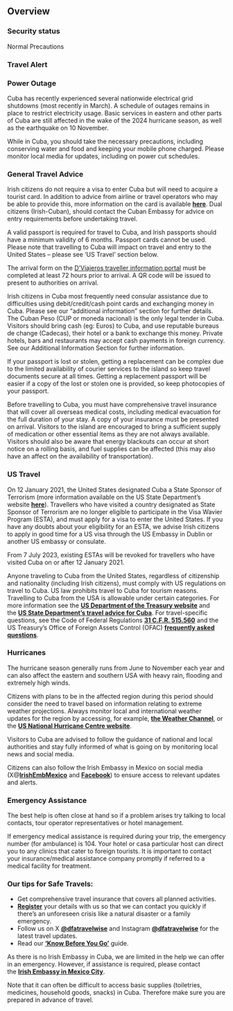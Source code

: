 ## Overview

### **Security status**

Normal Precautions

### Travel Alert

### **Power Outage**

Cuba has recently experienced several nationwide electrical grid shutdowns (most recently in March). A schedule of outages remains in place to restrict electricity usage. Basic services in eastern and other parts of Cuba are still affected in the wake of the 2024 hurricane season, as well as the earthquake on 10 November.

While in Cuba, you should take the necessary precautions, including conserving water and food and keeping your mobile phone charged. Please monitor local media for updates, including on power cut schedules.

### **General Travel Advice**

Irish citizens do not require a visa to enter Cuba but will need to acquire a tourist card. In addition to advice from airline or travel operators who may be able to provide this, more information on the card is available [**here**](https://misiones.cubaminrex.cu/en/ireland/consular-services#visa_turismo). Dual citizens (Irish-Cuban), should contact the Cuban Embassy for advice on entry requirements before undertaking travel.

A valid passport is required for travel to Cuba, and Irish passports should have a minimum validity of 6 months. Passport cards cannot be used. Please note that travelling to Cuba will impact on travel and entry to the United States – please see ‘US Travel’ section below.

The arrival form on the [D’Viajeros traveller information portal](https://dviajeros.mitrans.gob.cu/inicio) must be completed at least 72 hours prior to arrival. A QR code will be issued to present to authorities on arrival.

Irish citizens in Cuba most frequently need consular assistance due to difficulties using debit/credit/cash point cards and exchanging money in Cuba. Please see our “additional information” section for further details. The Cuban Peso (CUP or moneda nacional) is the only legal tender in Cuba. Visitors should bring cash (eg: Euros) to Cuba, and use reputable bureaus de change (Cadecas), their hotel or a bank to exchange this money. Private hotels, bars and restaurants may accept cash payments in foreign currency. See our Additional Information Section for further information.

If your passport is lost or stolen, getting a replacement can be complex due to the limited availability of courier services to the island so keep travel documents secure at all times. Getting a replacement passport will be easier if a copy of the lost or stolen one is provided, so keep photocopies of your passport.

Before travelling to Cuba, you must have comprehensive travel insurance that will cover all overseas medical costs, including medical evacuation for the full duration of your stay. A copy of your insurance must be presented on arrival. Visitors to the island are encouraged to bring a sufficient supply of medication or other essential items as they are not always available. Visitors should also be aware that energy blackouts can occur at short notice on a rolling basis, and fuel supplies can be affected (this may also have an affect on the availability of transportation).

### **US Travel**

On 12 January 2021, the United States designated Cuba a State Sponsor of Terrorism (more information available on the US State Department’s website [**here**](https://www.state.gov/state-sponsors-of-terrorism/)). Travellers who have visited a country designated as State Sponsor of Terrorism are no longer eligible to participate in the Visa Wavier Program (ESTA), and must apply for a visa to enter the United States. If you have any doubts about your eligibility for an ESTA, we advise Irish citizens to apply in good time for a US visa through the US Embassy in Dublin or another US embassy or consulate.

From 7 July 2023, existing ESTAs will be revoked for travellers who have visited Cuba on or after 12 January 2021.

Anyone traveling to Cuba from the United States, regardless of citizenship and nationality (including Irish citizens), must comply with US regulations on travel to Cuba. US law prohibits travel to Cuba for tourism reasons. Travelling to Cuba from the USA is allowable under certain categories. For more information see the [**US Department of the Treasury website**](https://www.treasury.gov/resource-center/sanctions/Programs/Documents/cuba_faqs_20170725.pdf) and the [**US State Department’s travel advice for Cuba**](https://travel.state.gov/content/passports/en/country/cuba.html). For travel-specific questions, see the Code of Federal Regulations [**31 C.F.R. 515.560**](http://www.ecfr.gov/cgi-bin/text-idx?SID=b5ee59d94ee45bba6a049240298f1cff&mc=true&node=se31.3.515_1560&rgn=div8) and the US Treasury’s Office of Foreign Assets Control (OFAC) [**frequently asked questions**](https://www.treasury.gov/resource-center/sanctions/Programs/Pages/cuba.aspx).

### **Hurricanes**

The hurricane season generally runs from June to November each year and can also affect the eastern and southern USA with heavy rain, flooding and extremely high winds.

Citizens with plans to be in the affected region during this period should consider the need to travel based on information relating to extreme weather projections. Always monitor local and international weather updates for the region by accessing, for example, [**the Weather Channel**](http://www.weather.com/), or the [**US National Hurricane Centre website**](http://www.nhc.noaa.gov/).

Visitors to Cuba are advised to follow the guidance of national and local authorities and stay fully informed of what is going on by monitoring local news and social media.

Citizens can also follow the Irish Embassy in Mexico on social media (X@[**IrishEmbMexico**](https://twitter.com/IrishEmbMexico/status/1585702058497232896/photo/3) and [**Facebook**](https://www.facebook.com/IrishEmbMexico)) to ensure access to relevant updates and alerts.

### **Emergency Assistance**

The best help is often close at hand so if a problem arises try talking to local contacts, tour operator representatives or hotel management.

If emergency medical assistance is required during your trip, the emergency number (for ambulance) is 104. Your hotel or casa particular host can direct you to any clinics that cater to foreign tourists. It is important to contact your insurance/medical assistance company promptly if referred to a medical facility for treatment.

### **Our tips for Safe Travels:**

* Get comprehensive travel insurance that covers all planned activities.
* [**Register**](/en/dfa/overseas-travel/citizens-registration/) your details with us so that we can contact you quickly if there’s an unforeseen crisis like a natural disaster or a family emergency.
* Follow us on X [**@dfatravelwise**](https://www.twitter.com/DFATravelWise) and Instagram [**@dfatravelwise**](https://www.instagram.com/dfatravelwise) for the latest travel updates.
* Read our [**‘Know Before You Go’**](/en/dfa/overseas-travel/know-before-you-go/) guide.

As there is no Irish Embassy in Cuba, we are limited in the help we can offer in an emergency. However, if assistance is required, please contact the [**Irish Embassy in Mexico City**](/en/mexico/mexicocity/).

Note that it can often be difficult to access basic supplies (toiletries, medicines, household goods, snacks) in Cuba. Therefore make sure you are prepared in advance of travel.